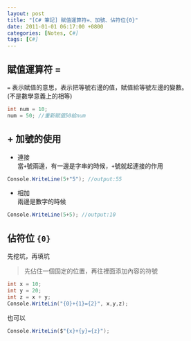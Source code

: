 ```yaml
---
layout: post
title: "[C# 筆記] 賦值運算符=、加號、佔符位{0}"
date: 2011-01-01 06:17:00 +0800
categories: [Notes, C#]
tags: [C#]
---
```


## 賦值運算符 =

`=` 表示賦值的意思，表示把等號右邊的值，賦值給等號左邊的變數。    
(不是數學意義上的相等)

```c#
int num = 10;
num = 50; //重新賦值50給num
```

## + 加號的使用
- 連接   
當`+`號兩邊，有一邊是字串的時候，`+`號就起連接的作用
```c#
Console.WriteLine(5+"5"); //output:55
```
- 相加   
兩邊是數字的時候
```c#
Console.WriteLine(5+5); //output:10
```

## 佔符位 `{0}`
先挖坑，再填坑
> 先佔住一個固定的位置，再往裡面添加內容的符號

```c#
int x = 10;
int y = 20;
int z = x + y;
Console.WriteLin("{0}+{1}={2}", x,y,z);
```
也可以
```c#
Console.WriteLin($"{x}+{y}={z}");
```